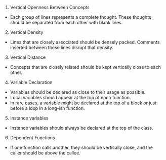 
1. Vertical Openness Between Concepts
  - Each group of lines represents a complete thought. These thoughts should be separated from each other with blank lines.

2. Vertical Density
  - Lines that are closely associated should be densely packed. Comments inserted between these lines disrupt that density.

3. Vertical Distance
  - Concepts that are closely related should be kept vertically close to each other.

4. Variable Declaration
  - Variables should be declared as close to their usage as possible.
  - Local variables should appear at the top of each function.
  - In rare cases, a variable might be declared at the top of a block or just before a loop in a long-ish function.

5. Instance variables
  - Instance variables should always be declared at the top of the class.

6. Dependent Functions
  - If one function calls another, they should be vertically close, and the caller should be above the callee. 

